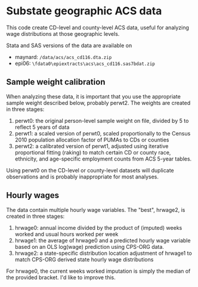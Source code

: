 # Substate geographic ACS data
This code create CD-level and county-level ACS data, useful for analyzing wage distributions at those geographic levels.

Stata and SAS versions of the data are available on

* maynard: `/data/acs/acs_cd116.dta.zip`
* epi06: `\fdata0\epiextracts\acs\acs_cd116.sas7bdat.zip`

## Sample weight calibration
When analyzing these data, it is important that you use the appropriate sample weight described below, probably perwt2. The weights are created in three stages:

1. perwt0: the original person-level sample weight on file, divided by 5 to reflect 5 years of data
2. perwt1: a scaled version of perwt0, scaled proportionally to the Census 2010 population allocation factor of PUMAs to CDs or counties
3. perwt2: a calibrated version of perwt1, adjusted using iterative proportional fitting (raking) to match certain CD or county race, ethnicity, and age-specific employment counts from ACS 5-year tables.

Using perwt0 on the CD-level or county-level datasets will duplicate observations and is probably inappropriate for most analyses.

## Hourly wages
The data contain multiple hourly wage variables. The "best", hrwage2, is created in three stages:

1. hrwage0: annual income divided by the product of (imputed) weeks worked and usual hours worked per week
2. hrwage1: the average of hrwage0 and a predicted hourly wage variable based on an OLS log(wage) prediction using CPS-ORG data.
3. hrwage2: a state-specific distribution location adjustment of hrwage1 to match CPS-ORG derived state hourly wage distributions

For hrwage0, the current weeks worked imputation is simply the median of the provided bracket. I'd like to improve this.
